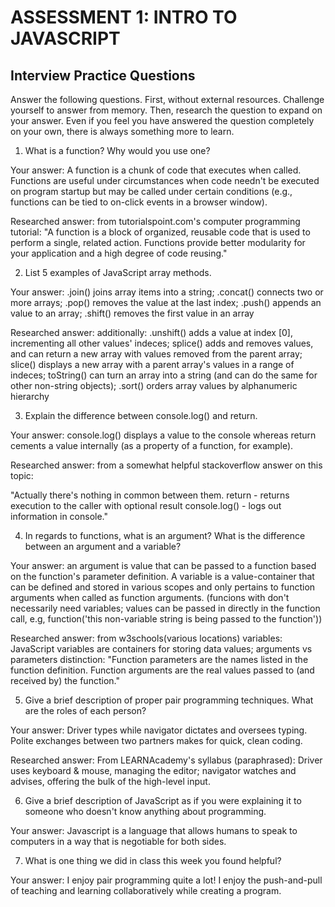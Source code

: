 # ASSESSMENT 1: INTRO TO JAVASCRIPT
## Interview Practice Questions

Answer the following questions. First, without external resources. Challenge yourself to answer from memory. Then, research the question to expand on your answer. Even if you feel you have answered the question completely on your own, there is always something more to learn.   

1. What is a function? Why would you use one?

  Your answer: A function is a chunk of code that executes when called. Functions are useful under circumstances when code needn't be executed on program startup but may be called under certain conditions (e.g., functions can be tied to on-click events in a browser window).

  Researched answer: from tutorialspoint.com's computer programming tutorial: "A function is a block of organized, reusable code that is used to perform a single, related action. Functions provide better modularity for your application and a high degree of code reusing."


2. List 5 examples of JavaScript array methods.

  Your answer: .join() joins array items into a string; .concat() connects two or more arrays; .pop() removes the value at the last index; .push() appends an value to an array; .shift() removes the first value in an array

  Researched answer: additionally: .unshift() adds a value at index [0], incrementing all other values' indeces; splice() adds and removes values, and can return a new array with values removed from the parent array; slice() displays a new array with a parent array's values in a range of indeces; toString() can turn an array into a string (and can do the same for other non-string objects); .sort() orders array values by alphanumeric hierarchy



3. Explain the difference between console.log() and return.

  Your answer: console.log() displays a value to the console whereas return cements a value internally (as a property of a function, for example).

  Researched answer: from a somewhat helpful stackoverflow answer on this topic:

"Actually there's nothing in common between them.
return - returns execution to the caller with optional result
console.log() - logs out information in console."


4. In regards to functions, what is an argument? What is the difference between an argument and a variable?

  Your answer: an argument is value that can be passed to a function based on the function's parameter definition. A variable is a value-container that can be defined and stored in various scopes and only pertains to function arguments when called as function arguments. (funcions with don't necessarily need variables; values can be passed in directly in the function call, e.g, function('this non-variable string is being passed to the function'))

  Researched answer: from w3schools(various locations) variables: JavaScript variables are containers for storing data values; arguments vs parameters distinction: "Function parameters are the names listed in the function definition. Function arguments are the real values passed to (and received by) the function."


5. Give a brief description of proper pair programming techniques. What are the roles of each person?

  Your answer: Driver types while navigator dictates and oversees typing. Polite exchanges between two partners makes for quick, clean coding.

  Researched answer: From LEARNAcademy's syllabus (paraphrased): Driver uses keyboard & mouse, managing the editor; navigator watches and advises, offering the bulk of the high-level input.



6. Give a brief description of JavaScript as if you were explaining it to someone who doesn't know anything about programming.

  Your answer: Javascript is a language that allows humans to speak to computers in a way that is negotiable for both sides.


7. What is one thing we did in class this week you found helpful?  

  Your answer: I enjoy pair programming quite a lot! I enjoy the push-and-pull of teaching and learning collaboratively while creating a program.
